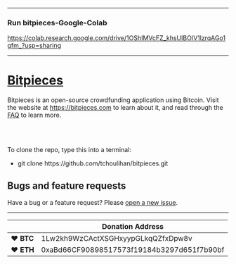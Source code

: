 -------------------------
### Run bitpieces-Google-Colab

https://colab.research.google.com/drive/1OShIMVcFZ_khsUIBOIV1lzrqAGo1gfm_?usp=sharing

-------------------------


<h1><a href="https://bitpieces.com">Bitpieces</a></h1>
Bitpieces is an open-source crowdfunding application using Bitcoin. Visit the website at 
<a href="https://bitpieces.com">https://bitpieces.com</a> to learn about it, and read through the 
<a href="https://bitpieces.com/FAQ">FAQ</a> to learn more.

<br><br>

To clone the repo, type this into a terminal:
<ul>
<li> git clone https://github.com/tchoulihan/bitpieces.git </li>
</ul>

<h2>Bugs and feature requests</h2>
Have a bug or a feature request? Please <a href="https://github.com/tchoulihan/bitpieces/issues/new">
open a new issue</a>.

----

|  | Donation Address |
| --- | --- |
| ♥ __BTC__ | 1Lw2kh9WzCActXSGHxyypGLkqQZfxDpw8v |
| ♥ __ETH__ | 0xaBd66CF90898517573f19184b3297d651f7b90bf |

